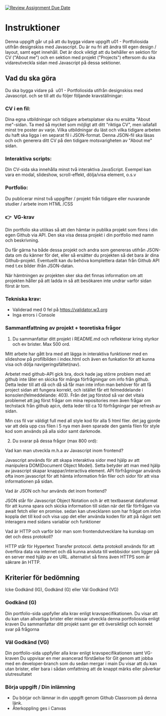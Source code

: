 [![Review Assignment Due Date](https://classroom.github.com/assets/deadline-readme-button-22041afd0340ce965d47ae6ef1cefeee28c7c493a6346c4f15d667ab976d596c.svg)](https://classroom.github.com/a/Y0f03qEq)

# Instruktioner

Denna uppgift går ut på att du bygga vidare uppgift u01 - Portfoliosida utifrån designskiss med Javascript. Du är nu fri att ändra till egen design / layout, samt eget innehåll. Det är dock viktigt att du behåller en sektion för CV ("About me") och en sektion med projekt ("Projects") eftersom du ska vidareutveckla sidan med Javascript på dessa sektioner.

## Vad du ska göra

Du ska bygga vidare på  u01 - Portfoliosida utifrån designskiss med Javascript. och se till att du följer följande kravställningar:

### CV i en fil:

Dina egna utbildningar och tidigare arbetsplatser ska nu ersätta "About me"-sidan. Ta med så mycket som möjligt att ditt "riktiga CV", men iallafall minst tre poster av varje.
Vilka utbildningar du läst och vilka tidigare arbeten du haft ska ligga i en separat fil i JSON-format. Denna JSON-fil ska läsas och och generera ditt CV på den tidigare motsvarigheten av "About me" sidan.

### Interaktiva scripts:

Din CV-sida ska innehålla minst två interaktiva JavaScript. Exempel kan vara en modal, slideshow, scroll-effekt, dölja/visa element, o.s.v

### Portfolio:

Du publicerar minst två uppgifter / projekt från tidigare eller nuvarande studier / arbete inom HTML /CSS

### 👉  VG-krav

Din portfolio ska utökas så att den hämtar in publika projekt som finns i din egen Github via API. Den ska visa dessa projekt i din portfolio med namn och beskrivning.

Du får gärna ha både dessa projekt och andra som genereras utifrån JSON-data om du känner för det, eller så ersätter du projekten så det bara är dina Github-projekt. Eventuellt kan du behöva komplettera datan från Github API med t.ex bilder ifrån JSON-datan.

När hämtningen av projekten sker ska det finnas information om att projekten håller på att ladda in så att besökaren inte undrar varför sidan först är tom.

### Tekniska krav:

- Validerad med 0 fel på https://validator.w3.org
- Inga errors i Console

### Sammantfattning av projekt + teoretiska frågor

1. Du sammanfattar ditt projekt i README.md och reflekterar kring styrkor och ev brister. Max 500 ord.

Mitt arbete har gått bra med att lägga in interaktiva funktioner med en slideshow på profilbilden i index.html och även en funkation för att kunna visa och dölja navigeringsfältet(nav).

Arbetet med github-API gick bra, dock hade jag större problem med att github inte låter en skicka för många förfrågningar om info från github. Detta leder till att då och då så får man inte infon man behöver för att få project sidan att fungera korrekt, och istället får ett felmeddelande i konsolen(felmeddelande: 403). Från det jag förstod så var det vitala problemet att jag först frågar om mina repositories men även frågar om techstack från github api:n, detta leder till ca 10 förfrågningar per refresh av sidan.

Min css fil var väldigt full med all style kod för alla 5 html filer. det jag gjorde var att dela upp css filen i 5 nya men även sparade den gamla filen för style kod som används på alla sidor samt darkmode.

2. Du svarar på dessa frågor (max 800 ord):

Vad kan man utveckla m.h.a av Javascript inom frontend?

Javascript används för att skapa interaktiva sidor med hjälp av att manipulera DOM(Document Object Model). Setta betyder att man med hjälp av javascript skapar knappar/interactiva element. API förfrågningar används ofta inom javascript för att hämta information från filer och sidor för att visa informationen på sidan.

Vad är JSON och hur används det inom frontend?

JSON står för Javascript Object Notation och är ett textbaserat dataformat för att kunna spara och skicka information till sidan när det får förfrågan via await fetch eller en promise. sedan kan utvecklaren som har frågat om infon koppla det till kod och visa upp det eller använda koden för att på något sett interagera med sidans variablar och funktioner

Vad är HTTP och varför bör man som frontendutvecklare ha kunskap om det och dess protokoll?

HTTP står för Hypertext Transfer protocol. detta protokoll används för att överföra data via internet och då kunna ansluta till webbsidor som ligger på en server med hjälp av en URL. alternativt så finns även HTTPS som är säkrare än HTTP.

## Kriterier för bedömning

Icke Godkänd (IG), Godkänd (G) eller Väl Godkänd (VG)

### Godkänd (G)

Din portfolio-sida uppfyller alla krav enligt kravspecifikationen.
Du visar att du kan utan allvarliga brister eller missar utveckla denna portfoliosida enligt kraven
Du sammanfattar ditt projekt samt ger ett översiktligt och korrekt svar på frågorna

### Väl Godkänd (VG)

Din portfolio-sida uppfyller alla krav enligt kravspecifikationen samt VG-kraven
Du uppvisar en mer avancerad förståelse för Git genom att jobba med en developer-branch som du sedan mergar i main
Du visar att du kan utan brister, eller bara i sådan omfattning att de knappt märks eller påverkar slutresultatet

### Börja uppgift / Din inlämning

- Du börjar och lämnar in din uppgift genom Github Classroom på denna länk.
- Återkoppling ges i Canvas

#
